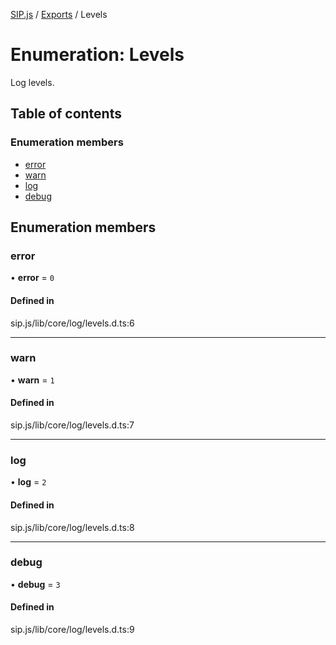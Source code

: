 [SIP.js](../README.md) / [Exports](../modules.md) / Levels

# Enumeration: Levels

Log levels.

## Table of contents

### Enumeration members

- [error](Levels.md#error)
- [warn](Levels.md#warn)
- [log](Levels.md#log)
- [debug](Levels.md#debug)

## Enumeration members

### error

• **error** = `0`

#### Defined in

sip.js/lib/core/log/levels.d.ts:6

___

### warn

• **warn** = `1`

#### Defined in

sip.js/lib/core/log/levels.d.ts:7

___

### log

• **log** = `2`

#### Defined in

sip.js/lib/core/log/levels.d.ts:8

___

### debug

• **debug** = `3`

#### Defined in

sip.js/lib/core/log/levels.d.ts:9

